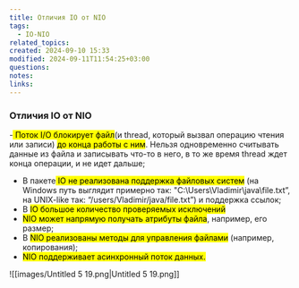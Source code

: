 ```yaml
---
title: Отличия IO от NIO
tags:
  - IO-NIO
related_topics: 
created: 2024-09-10 15:33
modified: 2024-09-11T11:54:25+03:00
questions: 
notes: 
links: 
---
```

### Отличия IO от NIO

-<mark class="hltr-yellow"> Поток I/O блокирует файл</mark>(и thread, который вызвал операцию чтения или записи) <mark class="hltr-yellow">до конца работы с ним</mark>. Нельзя одновременно считывать данные из файла и записывать что-то в него, в то же время thread ждет конца операции, и не идет дальше;
- В пакете<mark class="hltr-yellow"> IO не реализована поддержка файловых систем</mark> (на Windows путь выглядит примерно так: "C:\Users\Vladimir\java\file.txt”, на UNIX-like так: “/users/Vladimir/java/file.txt”) и поддержка ссылок;
- В <mark class="hltr-yellow">IO большое количество проверяемых исключений</mark>
- <mark class="hltr-green2">NIO может напрямую получать атрибуты файла</mark>, например, его размер;
- В <mark class="hltr-green2">NIO реализованы методы для управления файлами</mark> (например, копирования);
- <mark class="hltr-green2">NIO поддерживает асинхронный поток данных.</mark>

![[images/Untitled 5 19.png|Untitled 5 19.png]]